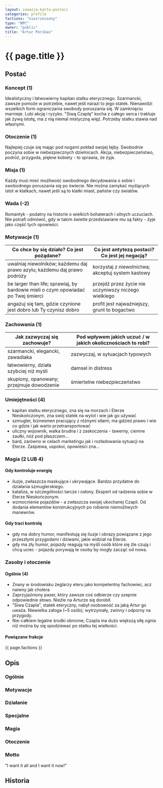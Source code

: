 ```yaml
---
layout: inwazja-karta-postaci
categories: profile
factions: "niezrzeszony"
type: "NPC"
owner: "public"
title: "Artur Perikas"
---
```


# {{ page.title }}

## Postać

### Koncept (1)

Idealistyczny i łatwowierny kapitan statku eterycznego. Szarmancki, zawsze pomoże w potrzebie, nawet jeśli narazi to jego statek. Nienawidzi wszelkich form ograniczania swobody poruszania się. W zamknięciu marnieje. Lubi akcję i ryzyko. "Siwą Czaplę" kocha z całego serca i traktuje jak żywą istotę, ma z nią niemal mistyczną więź. Potrzeby statku stawia nad własnymi.

### Otoczenie (1)

Najlepiej czuje się mając pod nogami pokład swojej łajby. Swobodnie poczyna sobie w niebezpiecznych dzielnicach. Akcja, niebezpieczeństwo, podróż, przygoda, piękne kobiety - to sprawia, że żyje.

### Misja (1)

Każdy musi mieć możliwość swobodnego decydowania o sobie i swobodnego poruszania się po świecie. Nie można zamykać myślących istot w klatkach, nawet jeśli są to klatki miast, państw czy światów.

### Wada (-2)

Romantyk - podatny na historie o wielkich bohaterach i silnych uczuciach. Nie potrafi odmówić, gdy w takim świetle przedstawiane mu są fakty - żyje jako część tych opowieści.

### Motywacje (1)

| Co chce by się działo? Co jest pożądane?      | Co jest antytezą postaci? Co jest jej negacją?            |
|-----------------------------------------------|-----------------------------------------------------------|
| uwalniaj niewolników; każdemu daj prawo azylu; każdemu daj prawo podróży | korzystaj z niewolnictwa; akceptuj system kastowy |
| be larger than life; sprawiaj, by bardowie mieli o czym opowiadać po Twej śmierci | przejdź przez życie nie uczyniwszy niczego wielkiego |
| angażuj się tam, gdzie czynione jest dobro lub Ty czynisz dobro | profit jest najważniejszy, grunt to bogactwo |

### Zachowania (1)

| Jak zazwyczaj się zachowuje?              | Pod wpływem jakich uczuć / w jakich okolicznościach to robi? |
|-------------------------------------------|--------------------------------------------------------------|
| szarmancki, elegancki, zawadiaka          | zazwyczaj, w sytuacjach typowych |
| łatwowierny, działa szybciej niż myśli    | damsel in distress |
| skupiony, opanowany; przejmuje dowodzenie | śmiertelne niebezpieczeństwo |

### Umiejętności (4)

* kapitan statku eterycznego, zna się na morzach i Eterze Nieskończonym, zna swój statek na wylot i wie jak go używać
* szmugler, biznesmen pracujący z różnymi siłami; ma gdzieś prawo i wie co gdzie i jak warto przetransportować
* uliczny wojownik, walka brudna i z zaskoczenia - tawerny, ciemne zaułki, nóż pod płaszczem...
* bard, zarówno w celach marketingu jak i rozładowania sytuacji na Eterze. Zaśpiewa, uspokoi, opowieści zna...

### Magia (2 LUB 4)

#### Gdy kontroluje energię

* iluzje, zwłaszcza maskujące i ukrywające. Bardzo przydatne do działania szmuglerskiego.
* kataliza, w szczególności tarcze i osłony. Ekspert od radzenia sobie w Eterze Nieskończonym.
* wzmocnienie pojazdów - a zwłaszcza swojej ukochanej Czapli. Od dodania elementów konstrukcyjnych po robienie niemożliwych manewrów.

#### Gdy traci kontrolę

* gdy ma dobry humor, manifestują się iluzje i obrazy powiązane z jego przeszłymi przygodami i dziwami, jakie widział na Eterze.
* gdy ma zły humor, pojazdy reagują na myśli osób które się źle czują i chcą uciec - pojazdy porywają te osoby by mogły zacząć od nowa.

### Zasoby i otoczenie

#### Ogólnie (4)

* Znany w środowisku żeglarzy eteru jako kompetentny fachowiec, acz naiwny jak cholera
* Zaprzyjaźniony paser, który zawsze coś odbierze czy szepnie odpowiednie słowo. Nieźle na Arturze się dorobił.
* "Siwa Czapla", statek eteryczny, nabył osobowość za jaką Artur go uważa. Niewielka załoga (~5 osób); wytrzymały, zwinny i odporny na przygody.
* Nie-całkiem legalne środki obronne; Czapla ma dużo większą siłę ognia niż można by się spodziewać po statku tej wielkości.

#### Powiązane frakcje

{{ page.factions }}

## Opis

### Ogólnie


### Motywacje


### Działanie


### Specjalne


### Magia


### Otoczenie


### Motto

"I want it all and I want it now!"

## Historia
